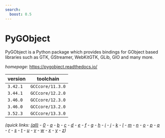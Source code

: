 ```yaml
---
search:
  boost: 0.5
---
```

# PyGObject

PyGObject is a Python package which provides bindings for GObject based libraries such as GTK, GStreamer, WebKitGTK, GLib, GIO and many more.

*homepage*: <https://pygobject.readthedocs.io/>

version | toolchain
--------|----------
``3.42.1`` | ``GCCcore/11.3.0``
``3.44.1`` | ``GCCcore/12.2.0``
``3.46.0`` | ``GCCcore/12.3.0``
``3.46.0`` | ``GCCcore/13.2.0``
``3.52.3`` | ``GCCcore/13.3.0``


*(quick links: [(all)](../index.md) - [0](../0/index.md) - [a](../a/index.md) - [b](../b/index.md) - [c](../c/index.md) - [d](../d/index.md) - [e](../e/index.md) - [f](../f/index.md) - [g](../g/index.md) - [h](../h/index.md) - [i](../i/index.md) - [j](../j/index.md) - [k](../k/index.md) - [l](../l/index.md) - [m](../m/index.md) - [n](../n/index.md) - [o](../o/index.md) - [p](../p/index.md) - [q](../q/index.md) - [r](../r/index.md) - [s](../s/index.md) - [t](../t/index.md) - [u](../u/index.md) - [v](../v/index.md) - [w](../w/index.md) - [x](../x/index.md) - [y](../y/index.md) - [z](../z/index.md))*

